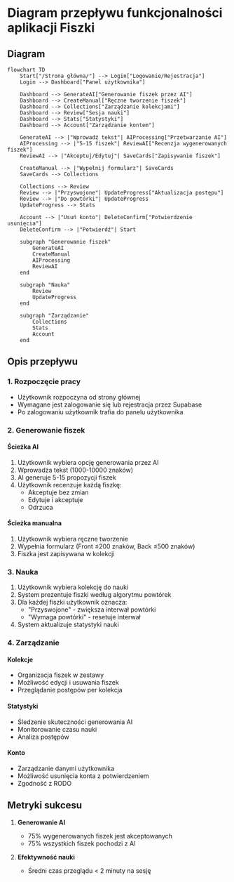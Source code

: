 # Diagram przepływu funkcjonalności aplikacji Fiszki

## Diagram

```mermaid
flowchart TD
    Start["/Strona główna/"] --> Login["Logowanie/Rejestracja"]
    Login --> Dashboard["Panel użytkownika"]
    
    Dashboard --> GenerateAI["Generowanie fiszek przez AI"]
    Dashboard --> CreateManual["Ręczne tworzenie fiszek"]
    Dashboard --> Collections["Zarządzanie kolekcjami"]
    Dashboard --> Review["Sesja nauki"]
    Dashboard --> Stats["Statystyki"]
    Dashboard --> Account["Zarządzanie kontem"]
    
    GenerateAI --> |"Wprowadź tekst"| AIProcessing["Przetwarzanie AI"]
    AIProcessing --> |"5-15 fiszek"| ReviewAI["Recenzja wygenerowanych fiszek"]
    ReviewAI --> |"Akceptuj/Edytuj"| SaveCards["Zapisywanie fiszek"]
    
    CreateManual --> |"Wypełnij formularz"| SaveCards
    SaveCards --> Collections
    
    Collections --> Review
    Review --> |"Przyswojone"| UpdateProgress["Aktualizacja postępu"]
    Review --> |"Do powtórki"| UpdateProgress
    UpdateProgress --> Stats
    
    Account --> |"Usuń konto"| DeleteConfirm["Potwierdzenie usunięcia"]
    DeleteConfirm --> |"Potwierdź"| Start
    
    subgraph "Generowanie fiszek"
        GenerateAI
        CreateManual
        AIProcessing
        ReviewAI
    end
    
    subgraph "Nauka"
        Review
        UpdateProgress
    end
    
    subgraph "Zarządzanie"
        Collections
        Stats
        Account
    end
```

## Opis przepływu

### 1. Rozpoczęcie pracy
- Użytkownik rozpoczyna od strony głównej
- Wymagane jest zalogowanie się lub rejestracja przez Supabase
- Po zalogowaniu użytkownik trafia do panelu użytkownika

### 2. Generowanie fiszek
#### Ścieżka AI
1. Użytkownik wybiera opcję generowania przez AI
2. Wprowadza tekst (1000-10000 znaków)
3. AI generuje 5-15 propozycji fiszek
4. Użytkownik recenzuje każdą fiszkę:
   - Akceptuje bez zmian
   - Edytuje i akceptuje
   - Odrzuca

#### Ścieżka manualna
1. Użytkownik wybiera ręczne tworzenie
2. Wypełnia formularz (Front ≤200 znaków, Back ≤500 znaków)
3. Fiszka jest zapisywana w kolekcji

### 3. Nauka
1. Użytkownik wybiera kolekcję do nauki
2. System prezentuje fiszki według algorytmu powtórek
3. Dla każdej fiszki użytkownik oznacza:
   - "Przyswojone" - zwiększa interwał powtórki
   - "Wymaga powtórki" - resetuje interwał
4. System aktualizuje statystyki nauki

### 4. Zarządzanie
#### Kolekcje
- Organizacja fiszek w zestawy
- Możliwość edycji i usuwania fiszek
- Przeglądanie postępów per kolekcja

#### Statystyki
- Śledzenie skuteczności generowania AI
- Monitorowanie czasu nauki
- Analiza postępów

#### Konto
- Zarządzanie danymi użytkownika
- Możliwość usunięcia konta z potwierdzeniem
- Zgodność z RODO

## Metryki sukcesu
1. **Generowanie AI**
   - 75% wygenerowanych fiszek jest akceptowanych
   - 75% wszystkich fiszek pochodzi z AI

2. **Efektywność nauki**
   - Średni czas przeglądu < 2 minuty na sesję 